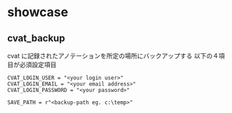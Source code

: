 # showcase

## cvat_backup

cvat に記録されたアノテーションを所定の場所にバックアップする
以下の４項目が必須設定項目
```
CVAT_LOGIN_USER = "<your login user>"
CVAT_LOGIN_EMAIL = "<your email address>"
CVAT_LOGIN_PASSWORD = "<your password>"

SAVE_PATH = r"<backup-path eg. c:\temp>"
```
